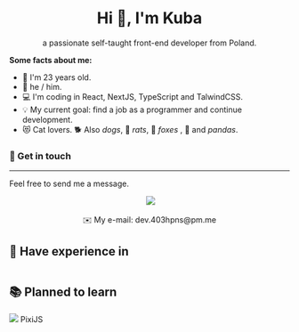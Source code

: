 <h1 align="center">Hi 👋, I'm Kuba</h1>

<p align="center">a passionate self-taught front-end developer from Poland.</p>


**Some facts about me:**

- 🥸 I'm 23 years old.
- 🙂 he / him.
- 💻 I'm coding in React, NextJS, TypeScript and TalwindCSS.
- 💡 My current goal: find a job as a programmer and continue development.
- 😻 Cat lovers. 🐕 Also *dogs*,  🐀 *rats*, 🦊 *foxes* ,  🐼 and *pandas*.


### 🤝 Get in touch
------------
Feel free to send me a message.
<p align="center">
<img src="https://img.shields.io/badge/Discord-5865F2?style=for-the-badge&logo=discord&logoColor=white" alt="" /> <img src="https://dcbadge.vercel.app/api/shield/849795406573469716?compact=true" />

<p align="center">✉️ My e-mail: dev.403hpns@pm.me</p>
</p>


## 🔧 Have experience in

<img src="https://img.shields.io/badge/html5-%23E34F26.svg?style=for-the-badge&logo=html5&logoColor=white" alt="" /><img src="https://img.shields.io/badge/css3-%231572B6.svg?style=for-the-badge&logo=css3&logoColor=white" alt="" /><img src="https://img.shields.io/badge/SASS-hotpink.svg?style=for-the-badge&logo=SASS&logoColor=white" alt="" /><img src="https://img.shields.io/badge/javascript-%23323330.svg?style=for-the-badge&logo=javascript&logoColor=%23F7DF1E" alt="" /><img src="https://img.shields.io/badge/typescript-%23007ACC.svg?style=for-the-badge&logo=typescript&logoColor=white" alt="" /><img src="https://img.shields.io/badge/react-%2320232a.svg?style=for-the-badge&logo=react&logoColor=%2361DAFB" alt="" /><img src="https://img.shields.io/badge/Next-black?style=for-the-badge&logo=next.js&logoColor=white" alt="" /><img src="https://img.shields.io/badge/tailwindcss-%2338B2AC.svg?style=for-the-badge&logo=tailwind-css&logoColor=white" alt="" /><img src="https://img.shields.io/badge/chakra-%234ED1C5.svg?style=for-the-badge&logo=chakraui&logoColor=white" alt="" /><img src="https://img.shields.io/badge/firebase-%23039BE5.svg?style=for-the-badge&logo=firebase
" alt="" /><img src="https://img.shields.io/badge/mysql-%2300f.svg?style=for-the-badge&logo=mysql&logoColor=white" alt="" /><img src="https://img.shields.io/badge/MariaDB-003545?style=for-the-badge&logo=mariadb&logoColor=white" alt="" /><img src="https://img.shields.io/badge/MongoDB-%234ea94b.svg?style=for-the-badge&logo=mongodb&logoColor=white" alt="" /><img src="https://img.shields.io/badge/postgres-%23316192.svg?style=for-the-badge&logo=postgresql&logoColor=white" alt="" /><img src="https://img.shields.io/badge/.NET-5C2D91?style=for-the-badge&logo=.net&logoColor=white" alt="" /><img src="https://img.shields.io/badge/-React%20Query-FF4154?style=for-the-badge&logo=react%20query&logoColor=white" alt="" /><img src="https://img.shields.io/badge/React_Router-CA4245?style=for-the-badge&logo=react-router&logoColor=white" alt="" /><img src="https://img.shields.io/badge/redux-%23593d88.svg?style=for-the-badge&logo=redux&logoColor=white" alt="" /><img src="https://img.shields.io/badge/styled--components-DB7093?style=for-the-badge&logo=styled-components&logoColor=white" alt="" /><img src="https://img.shields.io/badge/tauri-%2324C8DB.svg?style=for-the-badge&logo=tauri&logoColor=%23FFFFFF" alt="" /><img src="https://img.shields.io/badge/threejs-black?style=for-the-badge&logo=three.js&logoColor=white" alt="" /><img src="https://img.shields.io/badge/vite-%23646CFF.svg?style=for-the-badge&logo=vite&logoColor=white" alt="" /><img src="https://img.shields.io/badge/webpack-%238DD6F9.svg?style=for-the-badge&logo=webpack&logoColor=black" alt="" /><img src="https://img.shields.io/badge/c%23-%23239120.svg?style=for-the-badge&logo=c-sharp&logoColor=white" alt="" /><img src="https://img.shields.io/badge/lua-%232C2D72.svg?style=for-the-badge&logo=lua&logoColor=white" alt="" /><img src="https://img.shields.io/badge/Prisma-3982CE?style=for-the-badge&logo=Prisma&logoColor=white" alt="" /><img src="https://img.shields.io/badge/docker-%230db7ed.svg?style=for-the-badge&logo=docker&logoColor=white" alt="" /><img src="https://img.shields.io/badge/jira-%230A0FFF.svg?style=for-the-badge&logo=jira&logoColor=white" alt="" /><img src="https://img.shields.io/badge/git-%23F05033.svg?style=for-the-badge&logo=git&logoColor=white" alt="" /><img src="https://img.shields.io/badge/github-%23121011.svg?style=for-the-badge&logo=github&logoColor=white" alt="" />

## 📚 Planned to learn

<img src="https://img.shields.io/badge/vuejs-%2335495e.svg?style=for-the-badge&logo=vuedotjs&logoColor=%234FC08D" /> PixiJS








